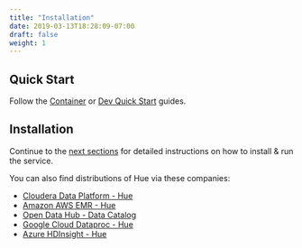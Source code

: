 ```yaml
---
title: "Installation"
date: 2019-03-13T18:28:09-07:00
draft: false
weight: 1
---
```


## Quick Start

Follow the [Container](/administrator/installation/cloud/) or [Dev Quick Start](https://github.com/cloudera/hue#getting-started) guides.


## Installation

Continue to the [next sections](/administrator/installation/dependencies/) for detailed instructions on how to install & run the service.

You can also find distributions of Hue via these companies:

* [Cloudera Data Platform - Hue](https://www.cloudera.com/products/cloudera-data-platform.html)
* [Amazon AWS EMR - Hue](https://docs.aws.amazon.com/emr/latest/ReleaseGuide/emr-hue.html)
* [Open Data Hub - Data Catalog](https://opendatahub.io/docs/advanced-tutorials/data-exploration.html)
* [Google Cloud Dataproc - Hue](https://github.com/GoogleCloudPlatform/dataproc-initialization-actions/tree/master/hue)
* [Azure HDInsight - Hue](https://docs.microsoft.com/en-us/azure/hdinsight/hdinsight-hadoop-hue-linux)
